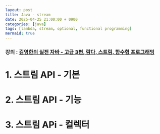 ```yaml
---
layout: post
title: Java - stream
date: 2025-04-25 21:00:00 + 0900
categories: [java]
tags: [lambda, stream, optional, functional programming]
mermaid: true
---
```

### 강의 : [김영한의 실전 자바 - 고급 3편, 람다, 스트림, 함수형 프로그래밍](https://www.inflearn.com/course/%EA%B9%80%EC%98%81%ED%95%9C%EC%9D%98-%EC%8B%A4%EC%A0%84-%EC%9E%90%EB%B0%94-%EA%B3%A0%EA%B8%89-3/dashboard)

# 1. 스트림 API - 기본

# 2. 스트림 API - 기능

# 3. 스트림 APi - 컬렉터